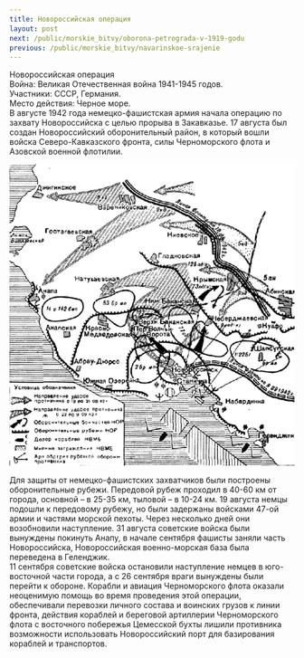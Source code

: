 ```yaml
---
title: Новороссийская операция
layout: post
next: /public/morskie_bitvy/oborona-petrograda-v-1919-godu
previous: /public/morskie_bitvy/navarinskoe-srajenie
---
```


Новороссийская операция  
Война: Великая Отечественная война 1941-1945 годов.  
Участники: СССР, Германия.  
Место действия: Черное море.  
В августе 1942 года немецко-фашистская армия начала операцию по захвату Новороссийска с целью прорыва в Закавказье. 17 августа был создан Новороссийский оборонительный район, в который вошли войска Северо-Кавказского фронта, силы Черноморского флота и Азовской военной флотилии.     
  

![](/assets/img/Novorosiysk.gif)  

  
Для защиты от немецко-фашистских захватчиков были построены оборонительные рубежи. Передовой рубеж проходил в 40-60 км от города, основной – в 25-35 км, тыловой – в 10-24 км. 19 августа немцы подошли к передовому рубежу, но были задержаны войсками 47-ой армии и частями морской пехоты. Через несколько дней они возобновили наступление. 31 августа советские войска были вынуждены покинуть Анапу, в начале сентября фашисты заняли часть Новороссийска, Новороссийская военно-морская база была переведена в Геленджик.   
11 сентября советские войска остановили наступление немцев в юго-восточной части города, а с 26 сентября враги вынуждены были перейти к обороне. Корабли и авиация Черноморского флота оказали неоценимую помощь во время проведения этой операции, обеспечивали перевозки личного состава и воинских грузов к линии фронта, действия кораблей и береговой артиллерии Черноморского флота с восточного побережья Цемесской бухты лишили противника возможности использовать Новороссийский порт для базирования кораблей и транспортов.
